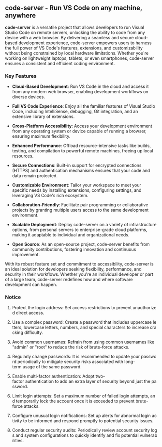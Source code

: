 ## code-server - Run VS Code on any machine, anywhere

**code-server** is a versatile project that allows developers to run Visual Studio Code on remote servers, unlocking the ability to code from any device with a web browser. By delivering a seamless and secure cloud-based development experience, code-server empowers users to harness the full power of VS Code's features, extensions, and customizability without being constrained by local hardware limitations. Whether you're working on lightweight laptops, tablets, or even smartphones, code-server ensures a consistent and efficient coding environment.

### Key Features

- **Cloud-Based Development**: Run VS Code in the cloud and access it from any modern web browser, enabling development workflows on diverse devices.
  
- **Full VS Code Experience**: Enjoy all the familiar features of Visual Studio Code, including IntelliSense, debugging, Git integration, and an extensive library of extensions.

- **Cross-Platform Accessibility**: Access your development environment from any operating system or device capable of running a browser, ensuring maximum flexibility.

- **Enhanced Performance**: Offload resource-intensive tasks like builds, testing, and compilation to powerful remote machines, freeing up local resources.

- **Secure Connections**: Built-in support for encrypted connections (HTTPS) and authentication mechanisms ensures that your code and data remain protected.

- **Customizable Environment**: Tailor your workspace to meet your specific needs by installing extensions, configuring settings, and leveraging VS Code's rich ecosystem.

- **Collaboration-Friendly**: Facilitate pair programming or collaborative projects by granting multiple users access to the same development environment.

- **Scalable Deployment**: Deploy code-server on a variety of infrastructure options, from personal servers to enterprise-grade cloud platforms, making it adaptable to individual and organizational needs.

- **Open Source**: As an open-source project, code-server benefits from community contributions, fostering innovation and continuous improvement.

With its robust feature set and commitment to accessibility, code-server is an ideal solution for developers seeking flexibility, performance, and security in their workflows. Whether you're an individual developer or part of a large team, code-server redefines how and where software development can happen.

### Notice

1.  Protect the login address: Set access restrictions to prevent unauthorized direct access.
    
2.  Use a complex password: Create a password that includes uppercase letters, lowercase letters, numbers, and special characters to increase cracking difficulty.
    
3.  Avoid common usernames: Refrain from using common usernames like "admin" or "root" to reduce the risk of brute-force attacks.
    
4.  Regularly change passwords: It is recommended to update your password periodically to mitigate security risks associated with long-term usage of the same password.
    
5.  Enable multi-factor authentication: Adopt two-factor authentication to add an extra layer of security beyond just the password.
    
6.  Limit login attempts: Set a maximum number of failed login attempts, and temporarily lock the account once it is exceeded to prevent brute-force attacks.
    
7.  Configure unusual login notifications: Set up alerts for abnormal login activity to be informed and respond promptly to potential security issues.
    
8.  Conduct regular security audits: Periodically review account security logs and system configurations to quickly identify and fix potential vulnerabilities.
        